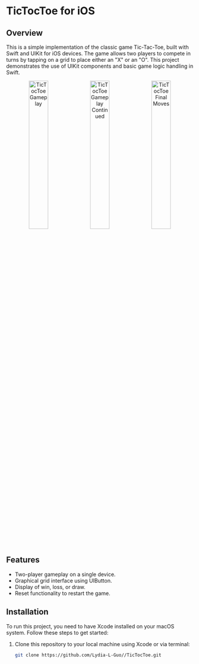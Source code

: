 # TicTocToe for iOS

## Overview
This is a simple implementation of the classic game Tic-Tac-Toe, built with Swift and UIKit for iOS devices. The game allows two players to compete in turns by tapping on a grid to place either an "X" or an "O". This project demonstrates the use of UIKit components and basic game logic handling in Swift.

<p align="center">
  <img src="https://github.com/Lydia-L-Guo/TicTocToe/blob/main/gif/TicTocToe1.gif" alt="TicTocToe Gameplay" width="32%">
  <img src="https://github.com/Lydia-L-Guo/TicTocToe/blob/main/gif/TicTocToe2.gif" alt="TicTocToe Gameplay Continued" width="32%">
  <img src="https://github.com/Lydia-L-Guo/TicTocToe/blob/main/gif/TicTocToe3.gif" alt="TicTocToe Final Moves" width="32%">
</p>

## Features
- Two-player gameplay on a single device.
- Graphical grid interface using UIButton.
- Display of win, loss, or draw.
- Reset functionality to restart the game.

## Installation
To run this project, you need to have Xcode installed on your macOS system. Follow these steps to get started:
1. Clone this repository to your local machine using Xcode or via terminal:
   ```bash
   git clone https://github.com/Lydia-L-Guo//TicTocToe.git
